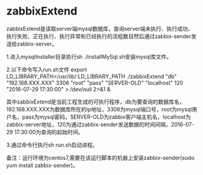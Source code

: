 # zabbixExtend
zabbixExtend是读取server端mysql数据库，查询server端未执行、执行成功、执行失败、正在执行、执行异常和已经执行的流程数目然后通过zabbix-sender发送给zabbix-server。

1.进入mysqlInstaller目录执行sh ./installMySql.sh安装mysql库文件。

2.以下命令写入run.sh文件
export LD_LIBRARY_PATH=/usr/lib/:LD_LIBRARY_PATH
./zabbixExtend "db" "192.168.XXX.XXX" 3306 "root" "pass" "SERVER-OLD" "localhost" 120 "2016-07-29 17:30:00" > /dev/null 2>&1 &

其中zabbixExtend是当前工程生成的可执行程序，db为要查询的数据库名，192.168.XXX.XXX为数据库所在的ip地址，3306为mysql端口号，root为mysql用户名，pass为mysql密码，SERVER-OLD为zabbix客户端主机名，localhost为zabbix-server地址，120为通过zabbix-sender发送数据的时间间隔，2016-07-29 17:30:00为查询的起始时间。

3.通过命令行执行sh run.sh启动进程。

备注：运行环境为centos7,需要在该运行脚本的机器上安装zabbix-sender(sudo yum install zabbix-sender)。
